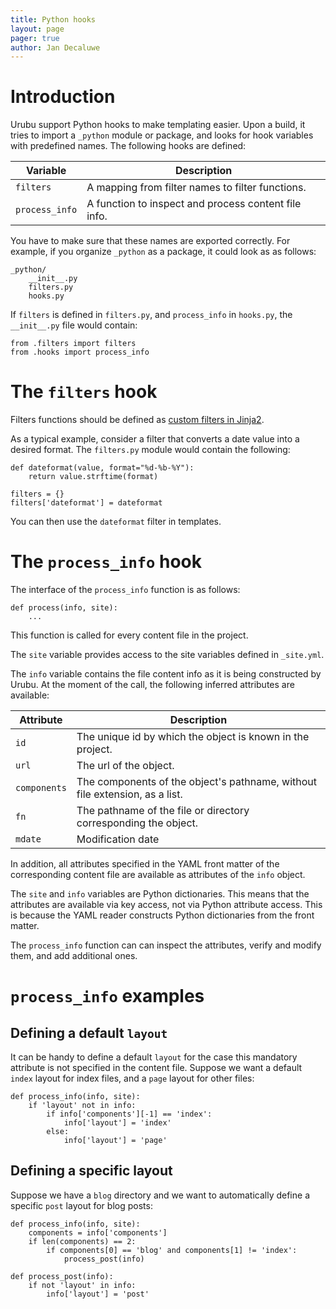 ```yaml
---
title: Python hooks 
layout: page 
pager: true
author: Jan Decaluwe
---
```


Introduction
=============

Urubu support Python hooks to make templating easier. Upon a build, it tries to
import a `_python` module or package, and looks for hook variables with
predefined names.  The following hooks are defined:

Variable              | Description
----------------------|-------------
`filters`             | A mapping from filter names to filter functions.
`process_info`        | A function to inspect and process content file info. 

You have to make sure that these names are exported correctly.  For example, if
you organize `_python` as a package, it could look as as follows:

```
_python/
    __init__.py
    filters.py
    hooks.py
```

If `filters` is defined in `filters.py`, and `process_info` in `hooks.py`, the
`__init__.py` file would contain:

```
from .filters import filters
from .hooks import process_info
```

The `filters` hook
==================

Filters functions should be defined as [custom filters in
Jinja2][jinja2_filters].

[jinja2_filters]: http://jinja.pocoo.org/docs/api/#custom-filters

As a typical example, consider a filter that converts a date value into a
desired format. The `filters.py` module would contain the following:

```
def dateformat(value, format="%d-%b-%Y"):
    return value.strftime(format)

filters = {}
filters['dateformat'] = dateformat
```

You can then use the `dateformat` filter in templates.

The `process_info` hook
=======================

The interface of the `process_info` function is as follows:

```
def process(info, site):
    ...
```

This function is called for every content file in the project.

The `site` variable provides access to the site variables defined in
`_site.yml`.

The `info` variable contains the file content info as it is being
constructed by Urubu. At the moment of the call, the following
inferred attributes are available:

Attribute      | Description 
---------------|---------------------------
`id`           | The unique id by which the object is known in the project. 
`url`          | The url of the object. 
`components`   | The components of the object's pathname, without file extension, as a list.
`fn`           | The pathname of the file or directory corresponding the object. 
`mdate`        | Modification date

In addition, all attributes specified in the YAML front matter of the
corresponding content file are available as attributes of the `info` object.

The `site` and `info` variables are Python dictionaries. This means that the
attributes are available via key access, not via Python attribute access.  This
is because the YAML reader constructs Python dictionaries from the front
matter.

The `process_info` function can can inspect the attributes, verify and modify
them, and add additional ones.

`process_info` examples
=======================

Defining a default `layout`
---------------------------

It can be handy to define a default `layout` for the case this mandatory
attribute is not specified in the content file.  Suppose we want a default
`index` layout for index files, and a `page` layout for other files:

```
def process_info(info, site):
    if 'layout' not in info:
        if info['components'][-1] == 'index':
            info['layout'] = 'index'
        else:
            info['layout'] = 'page'
```

Defining a specific layout 
--------------------------

Suppose we have a `blog` directory and we want to automatically define a
specific `post` layout for blog posts:

```
def process_info(info, site):
    components = info['components']
    if len(components) == 2:
        if components[0] == 'blog' and components[1] != 'index':
            process_post(info)

def process_post(info):
    if not 'layout' in info:
        info['layout'] = 'post'
```



 

